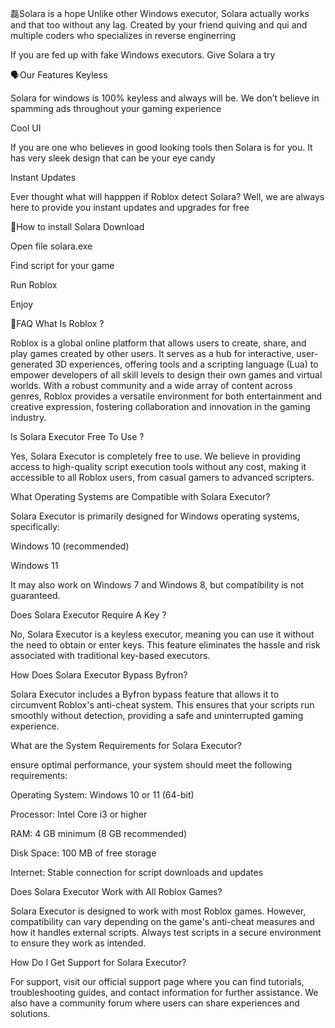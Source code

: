 磊Solara is a hope Unlike other Windows executor, Solara actually works and that too without any lag. Created by your friend quiving and qui and multiple coders who specializes in reverse enginerring

If you are fed up with fake Windows executors. Give Solara a try

🗣️Our Features Keyless

Solara for windows is 100% keyless and always will be. We don’t believe in spamming ads throughout your gaming experience









































Cool UI

If you are one who believes in good looking tools then Solara is for you. It has very sleek design that can be your eye candy

Instant Updates


Ever thought what will happpen if Roblox detect Solara? Well, we are always here to provide you instant updates and upgrades for free

🌌How to install Solara Download

Open file solara.exe

Find script for your game

Run Roblox

Enjoy

🌙FAQ What Is Roblox ?

Roblox is a global online platform that allows users to create, share, and play games created by other users. It serves as a hub for interactive, user-generated 3D experiences, offering tools and a scripting language (Lua) to empower developers of all skill levels to design their own games and virtual worlds. With a robust community and a wide array of content across genres, Roblox provides a versatile environment for both entertainment and creative expression, fostering collaboration and innovation in the gaming industry.

Is Solara Executor Free To Use ?

Yes, Solara Executor is completely free to use. We believe in providing access to high-quality script execution tools without any cost, making it accessible to all Roblox users, from casual gamers to advanced scripters.

What Operating Systems are Compatible with Solara Executor?

Solara Executor is primarily designed for Windows operating systems, specifically:

Windows 10 (recommended)

Windows 11

It may also work on Windows 7 and Windows 8, but compatibility is not guaranteed.

Does Solara Executor Require A Key ?

No, Solara Executor is a keyless executor, meaning you can use it without the need to obtain or enter keys. This feature eliminates the hassle and risk associated with traditional key-based executors.

How Does Solara Executor Bypass Byfron?

Solara Executor includes a Byfron bypass feature that allows it to circumvent Roblox's anti-cheat system. This ensures that your scripts run smoothly without detection, providing a safe and uninterrupted gaming experience.

What are the System Requirements for Solara Executor?

ensure optimal performance, your system should meet the following requirements:

Operating System: Windows 10 or 11 (64-bit)

Processor: Intel Core i3 or higher

RAM: 4 GB minimum (8 GB recommended)

Disk Space: 100 MB of free storage

Internet: Stable connection for script downloads and updates

Does Solara Executor Work with All Roblox Games?

Solara Executor is designed to work with most Roblox games. However, compatibility can vary depending on the game's anti-cheat measures and how it handles external scripts. Always test scripts in a secure environment to ensure they work as intended.

How Do I Get Support for Solara Executor?

For support, visit our official support page where you can find tutorials, troubleshooting guides, and contact information for further assistance. We also have a community forum where users can share experiences and solutions.
